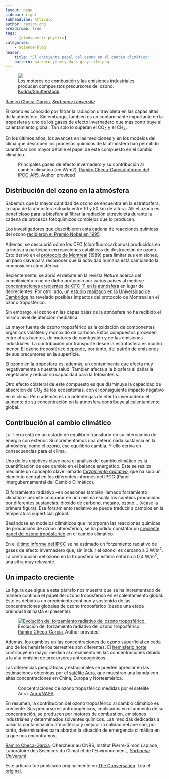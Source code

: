 ```yaml
---
layout: page
sidebar: right
subheadline: Articulo
author: ramiro_chg
breadcrumb: true
tags:
    - [atmospheric-physics]
categories:
    - science-blog
header:
    title: "El creciente papel del ozono en el cambio climático"
    pattern: pattern_jquery-dark-grey-tile.png
---
```


<script type="text/javascript" src="https://theconversation.com/javascripts/lib/content_tracker_hook.js" id="theconversation_tracker_hook" data-counter="https://counter.theconversation.com/content/141002/count?distributor=republish-lightbox-advanced" async="async"></script>

  <figure>
    <img src="https://images.theconversation.com/files/351964/original/file-20200810-14-1h36cor.jpg?ixlib=rb-1.1.0&rect=0%2C0%2C4000%2C2664&q=45&auto=format&w=754&fit=clip" />
      <figcaption>
        Los motores de combustión y las emisiones industriales producen compuestos precursores del ozono.
        <span class="attribution"><a class="source" href="https://www.shutterstock.com/es/image-photo/high-pollution-coal-power-plant-133957013">Kodda/Shutterstock</a></span>
      </figcaption>
  </figure>

<span><a href="https://theconversation.com/profiles/ramiro-checa-garcia-1126023">Ramiro Checa-Garcia</a>, <em><a href="https://theconversation.com/institutions/sorbonne-universite-2467">Sorbonne Université</a></em></span>

<p>El ozono es conocido por filtrar la radiación ultravioleta en las capas altas de la atmósfera. Sin embargo, también es un contaminante importante en la troposfera y uno de los gases de  efecto invernadero que más contribuye al calentamiento global. Tan solo lo superan el CO<sub>2</sub> y el CH<sub>4</sub>. </p>

<p>En los últimos años, los avances en las mediciones y en los modelos del clima que describen los procesos químicos de la atmósfera han permitido cuantificar con mayor detalle el papel de este compuesto en el cambio climático.</p>

<figure class="align-center zoomable">
            <a href="https://images.theconversation.com/files/343072/original/file-20200621-43191-1npbl7.png?ixlib=rb-1.1.0&amp;q=45&amp;auto=format&amp;w=1000&amp;fit=clip"><img alt="" src="https://images.theconversation.com/files/343072/original/file-20200621-43191-1npbl7.png?ixlib=rb-1.1.0&amp;q=45&amp;auto=format&amp;w=754&amp;fit=clip" srcset="https://images.theconversation.com/files/343072/original/file-20200621-43191-1npbl7.png?ixlib=rb-1.1.0&amp;q=45&amp;auto=format&amp;w=600&amp;h=194&amp;fit=crop&amp;dpr=1 600w, https://images.theconversation.com/files/343072/original/file-20200621-43191-1npbl7.png?ixlib=rb-1.1.0&amp;q=30&amp;auto=format&amp;w=600&amp;h=194&amp;fit=crop&amp;dpr=2 1200w, https://images.theconversation.com/files/343072/original/file-20200621-43191-1npbl7.png?ixlib=rb-1.1.0&amp;q=15&amp;auto=format&amp;w=600&amp;h=194&amp;fit=crop&amp;dpr=3 1800w, https://images.theconversation.com/files/343072/original/file-20200621-43191-1npbl7.png?ixlib=rb-1.1.0&amp;q=45&amp;auto=format&amp;w=754&amp;h=243&amp;fit=crop&amp;dpr=1 754w, https://images.theconversation.com/files/343072/original/file-20200621-43191-1npbl7.png?ixlib=rb-1.1.0&amp;q=30&amp;auto=format&amp;w=754&amp;h=243&amp;fit=crop&amp;dpr=2 1508w, https://images.theconversation.com/files/343072/original/file-20200621-43191-1npbl7.png?ixlib=rb-1.1.0&amp;q=15&amp;auto=format&amp;w=754&amp;h=243&amp;fit=crop&amp;dpr=3 2262w" sizes="(min-width: 1466px) 754px, (max-width: 599px) 100vw, (min-width: 600px) 600px, 237px"></a>
            <figcaption>
              <span class="caption">Principales gases de efecto invernadero y su contribución al cambio climático (en W/m2).</span>
              <span class="attribution"><a class="source" href="https://www.ipcc.ch/site/assets/uploads/2018/02/WG1AR5_Chapter08_FINAL.pdf">Ramiro Checa-García/Informe del IPCC-AR5</a>, <span class="license">Author provided</span></span>
            </figcaption>
          </figure>

<h2>Distribución del ozono en la atmósfera</h2>

<p>Sabemos que la mayor cantidad de ozono se encuentra en la estratosfera, la capa de la atmósfera situada entre 10 y 50 km de altura. Allí el ozono es beneficioso para la biosfera al filtrar la radiación ultravioleta durante la cadena de procesos fotoquímicos complejos que lo producen. </p>

<p>Los investigadores que describieron esta cadena de reacciones químicas del ozono <a href="https://www.nobelprize.org/prizes/chemistry/1995/summary/">recibieron el Premio Nobel en 1995</a>. </p>

<p>Además, se descubrió cómo los CFC (clorofluorocarbonos) producidos en la industria participan en reacciones catalíticas de destrucción de ozono. Esto derivó en el <a href="https://www.undp.org/content/undp/es/home/sustainable-development/environment-and-natural-capital/montreal-protocol.html">protocolo de Montreal</a> (1989) para limitar sus emisiones, un paso clave para reconocer que la actividad humana está cambiando la composición atmosférica. </p>

<p>Recientemente, se abrió el debate en la revista <em>Nature</em> acerca del cumplimiento o no de dicho protocolo por varios países al medirse <a href="https://www.nature.com/articles/s41586-018-0106-2">concentraciones crecientes de CFC-11 en la atmósfera</a> en lugar de decrecientes. Por otro lado, un <a href="https://agupubs.onlinelibrary.wiley.com/doi/epdf/10.1029/2019GL086901">estudio realizado en la Universidad de Cambridge</a> ha revelado posibles impactos del protocolo de Montreal en el ozono troposférico.</p>

<p>Sin embargo, el ozono en las capas bajas de la atmósfera no ha recibido el mismo nivel de atención mediática. </p>

<p>La mayor fuente de ozono troposférico es la oxidación de componentes orgánicos volátiles y monóxido de carbono. Estos compuestos proceden, entre otras fuentes, de motores de combustión y de las emisiones industriales. La contribución por transporte desde la estratosfera es mucho menor. El ozono troposférico depende, por tanto, del patrón de emisiones de sus precursores en la superficie. </p>

<p>El ozono en la troposfera es, además, un contaminante que afecta muy negativamente a nuestra salud. También afecta a la biosfera al dañar la vegetación y reducir su capacidad para la fotosíntesis. </p>

<p>Otro efecto colateral de este compuesto es que disminuye la capacidad de absorción de CO<sub>2</sub> de los ecosistemas, con el consiguiente impacto negativo en el clima. Pero además es un potente gas de efecto invernadero: el aumento de su concentración en la atmósfera contribuye al calentamiento global.</p>

<h2>Contribución al cambio climático</h2>

<p>La Tierra está en un estado de equilibrio transitorio en su intercambio de energía con exterior. Si incrementamos una determinada sustancia en la atmósfera, como el ozono, ese equilibrio cambia. Y ello deriva en consecuencias para el clima. </p>

<p>Uno de los objetivos clave para el análisis del cambio climático es la cuantificación de ese cambio en el balance energético. Este se realiza mediante un concepto clave llamado <a href="https://archive.ipcc.ch/publications_and_data/ar4/wg1/es/tssts-2-5.html"><em>forzamiento radiativo</em></a>, que ha sido un elemento central en los diferentes informes del IPCC (Panel Intergubernamental del Cambio Climático). </p>

<p>El forzamiento radiativo –en ocasiones también llamado forzamiento climático– permite comparar en una misma escala los cambios producidos por diferentes sustancias: dióxido de carbono, metano, ozono… (véase la primera figura). Ese forzamiento radiativo se puede traducir a cambios en la temperatura superficial global. </p>

<p>Basándose en modelos climáticos que incorporan las reacciones químicas de producción de ozono atmosférico, se ha podido constatar un <a href="https://agupubs.onlinelibrary.wiley.com/doi/full/10.1002/2017GL076770">creciente papel del ozono tropósferico</a> en el cambio climático. </p>

<p>En el <a href="https://www.ipcc.ch/site/assets/uploads/2018/02/WG1AR5_Chapter08_FINAL.pdf">último informe del IPCC</a> se ha estimado un forzamiento radiativo de gases de efecto invernadero que, sin incluir el ozono, es cercano a 3 W/m<sup>2</sup>. La contribución del ozono en la troposfera se estima entorno a 0,4 W/m<sup>2</sup>, una cifra muy relevante.</p>

<h2>Un impacto creciente</h2>

<p>La figura que sigue a este párrafo nos muestra que se ha incrementado de manera continua el papel del ozono troposférico en el calentamiento global. Esto es debido a un crecimiento continuo y sostenido de las concentraciones globales de ozono troposférico (desde una etapa preindustrial hasta el presente). </p>

<figure class="align-center zoomable">
            <a href="https://images.theconversation.com/files/343071/original/file-20200621-43229-8x6k4.png?ixlib=rb-1.1.0&amp;q=45&amp;auto=format&amp;w=1000&amp;fit=clip"><img alt="Evolución del forzamiento radiativo del ozono troposférico." src="https://images.theconversation.com/files/343071/original/file-20200621-43229-8x6k4.png?ixlib=rb-1.1.0&amp;q=45&amp;auto=format&amp;w=754&amp;fit=clip" srcset="https://images.theconversation.com/files/343071/original/file-20200621-43229-8x6k4.png?ixlib=rb-1.1.0&amp;q=45&amp;auto=format&amp;w=600&amp;h=344&amp;fit=crop&amp;dpr=1 600w, https://images.theconversation.com/files/343071/original/file-20200621-43229-8x6k4.png?ixlib=rb-1.1.0&amp;q=30&amp;auto=format&amp;w=600&amp;h=344&amp;fit=crop&amp;dpr=2 1200w, https://images.theconversation.com/files/343071/original/file-20200621-43229-8x6k4.png?ixlib=rb-1.1.0&amp;q=15&amp;auto=format&amp;w=600&amp;h=344&amp;fit=crop&amp;dpr=3 1800w, https://images.theconversation.com/files/343071/original/file-20200621-43229-8x6k4.png?ixlib=rb-1.1.0&amp;q=45&amp;auto=format&amp;w=754&amp;h=432&amp;fit=crop&amp;dpr=1 754w, https://images.theconversation.com/files/343071/original/file-20200621-43229-8x6k4.png?ixlib=rb-1.1.0&amp;q=30&amp;auto=format&amp;w=754&amp;h=432&amp;fit=crop&amp;dpr=2 1508w, https://images.theconversation.com/files/343071/original/file-20200621-43229-8x6k4.png?ixlib=rb-1.1.0&amp;q=15&amp;auto=format&amp;w=754&amp;h=432&amp;fit=crop&amp;dpr=3 2262w" sizes="(min-width: 1466px) 754px, (max-width: 599px) 100vw, (min-width: 600px) 600px, 237px"></a>
            <figcaption>
              <span class="caption">Evolución del forzamiento radiativo del ozono troposférico.</span>
              <span class="attribution"><a class="source" href="https://doi.org/10.1002/2017GL076770">Ramiro Checa-García</a>, <span class="license">Author provided</span></span>
            </figcaption>
          </figure>

<p>Además, los cambios en las concentraciones de ozono superficial en cada uno de los hemisferios terrestres son diferentes. El <a href="https://agupubs.onlinelibrary.wiley.com/cms/asset/e1926f6c-7cf8-4104-b828-b5f183436083/grl57057-fig-0001-m.jpg">hemisferio norte</a> contribuye en mayor medida al crecimiento en las concentraciones debido a la alta emisión de precursores antropogénicos. </p>

<p>Las diferencias geográficas y estacionales se pueden apreciar en las estimaciones obtenidas por el <a href="https://aura.gsfc.nasa.gov/images/science/auratop10/figure4-lg.gif">satélite Aura</a>, que muestran una banda con altas concentraciones en China, Europa y Norteamérica.</p>

<figure class="align-center zoomable">
            <a href="https://images.theconversation.com/files/351960/original/file-20200810-14-1g7e1zh.png?ixlib=rb-1.1.0&amp;q=45&amp;auto=format&amp;w=1000&amp;fit=clip"><img alt="" src="https://images.theconversation.com/files/351960/original/file-20200810-14-1g7e1zh.png?ixlib=rb-1.1.0&amp;q=45&amp;auto=format&amp;w=754&amp;fit=clip" srcset="https://images.theconversation.com/files/351960/original/file-20200810-14-1g7e1zh.png?ixlib=rb-1.1.0&amp;q=45&amp;auto=format&amp;w=600&amp;h=347&amp;fit=crop&amp;dpr=1 600w, https://images.theconversation.com/files/351960/original/file-20200810-14-1g7e1zh.png?ixlib=rb-1.1.0&amp;q=30&amp;auto=format&amp;w=600&amp;h=347&amp;fit=crop&amp;dpr=2 1200w, https://images.theconversation.com/files/351960/original/file-20200810-14-1g7e1zh.png?ixlib=rb-1.1.0&amp;q=15&amp;auto=format&amp;w=600&amp;h=347&amp;fit=crop&amp;dpr=3 1800w, https://images.theconversation.com/files/351960/original/file-20200810-14-1g7e1zh.png?ixlib=rb-1.1.0&amp;q=45&amp;auto=format&amp;w=754&amp;h=437&amp;fit=crop&amp;dpr=1 754w, https://images.theconversation.com/files/351960/original/file-20200810-14-1g7e1zh.png?ixlib=rb-1.1.0&amp;q=30&amp;auto=format&amp;w=754&amp;h=437&amp;fit=crop&amp;dpr=2 1508w, https://images.theconversation.com/files/351960/original/file-20200810-14-1g7e1zh.png?ixlib=rb-1.1.0&amp;q=15&amp;auto=format&amp;w=754&amp;h=437&amp;fit=crop&amp;dpr=3 2262w" sizes="(min-width: 1466px) 754px, (max-width: 599px) 100vw, (min-width: 600px) 600px, 237px"></a>
            <figcaption>
              <span class="caption">Concentraciones de ozono troposférico medidas por el satélite Aura.</span>
              <span class="attribution"><a class="source" href="https://aura.gsfc.nasa.gov/images/science/aurlinux twitter appatop10/figure4-lg.gif">Aura/NASA</a></span>
            </figcaption>
          </figure>

<p>En resumen, la contribución del ozono troposférico al cambio climático es creciente. Sus precursores antropogénicos, implicados en el aumento de su concentración, se producen por motores de combustión, emisiones industriales y determinados solventes químicos. Las medidas dedicadas a paliar la contaminación atmosférica y mejorar la calidad del aire son, por tanto, determinantes para abordar la situación de emergencia climática en la que nos encontramos.<!-- Below is The Conversation's page counter tag. Please DO NOT REMOVE. --><img src="https://counter.theconversation.com/content/141002/count.gif?distributor=republish-lightbox-basic" alt="The Conversation" width="1" height="1" style="border: none !important; box-shadow: none !important; margin: 0 !important; max-height: 1px !important; max-width: 1px !important; min-height: 1px !important; min-width: 1px !important; opacity: 0 !important; outline: none !important; padding: 0 !important; text-shadow: none !important" /><!-- Fin del código. Si no ve ningún código arriba, por favor, obtenga el nuevo código de la pestaña Avanzado después de hacer clic en el botón de republicar. El contador de páginas no recoge ningún dato personal. Más información: http://theconversation.com/es/republishing-guidelines --></p>

<p><span><a href="https://theconversation.com/profiles/ramiro-checa-garcia-1126023">Ramiro Checa-Garcia</a>, Chercheur au CNRS, Institut Pierre-Simon Laplace, Laboratoire des Sciences du Climat et de l'Environnement., <em><a href="https://theconversation.com/institutions/sorbonne-universite-2467">Sorbonne Université</a></em></span></p>

<p>Este artículo fue publicado originalmente en  <a href="https://theconversation.com">The Conversation</a>. Lea el <a href="https://theconversation.com/el-creciente-papel-del-ozono-en-el-cambio-climatico-141002">original</a>.</p>
